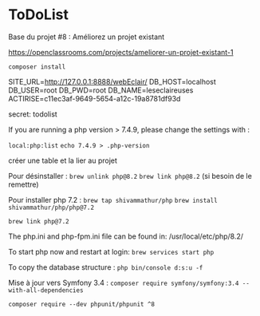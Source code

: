 ToDoList
========

Base du projet #8 : Améliorez un projet existant

https://openclassrooms.com/projects/ameliorer-un-projet-existant-1



`composer install`



SITE_URL=http://127.0.0.1:8888/webEclair/
DB_HOST=localhost
DB_USER=root
DB_PWD=root
DB_NAME=leseclaireuses
ACTIRISE=c11ec3af-9649-5654-a12c-19a8781df93d

secret: todolist

If you are running a php version > 7.4.9, please change the settings with :

` local:php:list `
` echo 7.4.9 > .php-version `

créer une table et la lier au projet

Pour désinstaller :
`brew unlink php@8.2`
`brew link php@8.2` (si besoin de le remettre)

Pour installer php 7.2 :
`brew tap shivammathur/php`
`brew install shivammathur/php/php@7.2`

`brew link php@7.2`

The php.ini and php-fpm.ini file can be found in:
    /usr/local/etc/php/8.2/

To start php now and restart at login:
 `brew services start php`

To copy the database structure :
 `php bin/console d:s:u -f`


Mise à jour vers Symfony 3.4 :
`composer require symfony/symfony:3.4 --with-all-dependencies`



`composer require --dev phpunit/phpunit ^8`